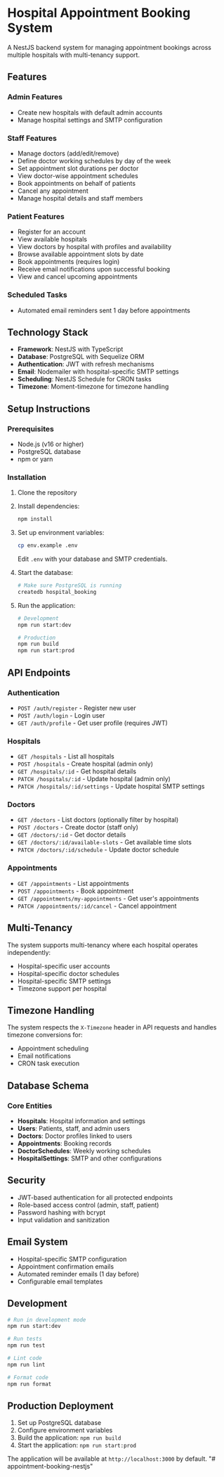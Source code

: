 # Hospital Appointment Booking System

A NestJS backend system for managing appointment bookings across multiple hospitals with multi-tenancy support.

## Features

### Admin Features
- Create new hospitals with default admin accounts
- Manage hospital settings and SMTP configuration

### Staff Features
- Manage doctors (add/edit/remove)
- Define doctor working schedules by day of the week
- Set appointment slot durations per doctor
- View doctor-wise appointment schedules
- Book appointments on behalf of patients
- Cancel any appointment
- Manage hospital details and staff members

### Patient Features
- Register for an account
- View available hospitals
- View doctors by hospital with profiles and availability
- Browse available appointment slots by date
- Book appointments (requires login)
- Receive email notifications upon successful booking
- View and cancel upcoming appointments

### Scheduled Tasks
- Automated email reminders sent 1 day before appointments

## Technology Stack

- **Framework**: NestJS with TypeScript
- **Database**: PostgreSQL with Sequelize ORM
- **Authentication**: JWT with refresh mechanisms
- **Email**: Nodemailer with hospital-specific SMTP settings
- **Scheduling**: NestJS Schedule for CRON tasks
- **Timezone**: Moment-timezone for timezone handling

## Setup Instructions

### Prerequisites
- Node.js (v16 or higher)
- PostgreSQL database
- npm or yarn

### Installation

1. Clone the repository
2. Install dependencies:
   ```bash
   npm install
   ```

3. Set up environment variables:
   ```bash
   cp env.example .env
   ```
   Edit `.env` with your database and SMTP credentials.

4. Start the database:
   ```bash
   # Make sure PostgreSQL is running
   createdb hospital_booking
   ```

5. Run the application:
   ```bash
   # Development
   npm run start:dev
   
   # Production
   npm run build
   npm run start:prod
   ```

## API Endpoints

### Authentication
- `POST /auth/register` - Register new user
- `POST /auth/login` - Login user
- `GET /auth/profile` - Get user profile (requires JWT)

### Hospitals
- `GET /hospitals` - List all hospitals
- `POST /hospitals` - Create hospital (admin only)
- `GET /hospitals/:id` - Get hospital details
- `PATCH /hospitals/:id` - Update hospital (admin only)
- `PATCH /hospitals/:id/settings` - Update hospital SMTP settings

### Doctors
- `GET /doctors` - List doctors (optionally filter by hospital)
- `POST /doctors` - Create doctor (staff only)
- `GET /doctors/:id` - Get doctor details
- `GET /doctors/:id/available-slots` - Get available time slots
- `PATCH /doctors/:id/schedule` - Update doctor schedule

### Appointments
- `GET /appointments` - List appointments
- `POST /appointments` - Book appointment
- `GET /appointments/my-appointments` - Get user's appointments
- `PATCH /appointments/:id/cancel` - Cancel appointment

## Multi-Tenancy

The system supports multi-tenancy where each hospital operates independently:
- Hospital-specific user accounts
- Hospital-specific doctor schedules
- Hospital-specific SMTP settings
- Timezone support per hospital

## Timezone Handling

The system respects the `X-Timezone` header in API requests and handles timezone conversions for:
- Appointment scheduling
- Email notifications
- CRON task execution

## Database Schema

### Core Entities
- **Hospitals**: Hospital information and settings
- **Users**: Patients, staff, and admin users
- **Doctors**: Doctor profiles linked to users
- **Appointments**: Booking records
- **DoctorSchedules**: Weekly working schedules
- **HospitalSettings**: SMTP and other configurations

## Security

- JWT-based authentication for all protected endpoints
- Role-based access control (admin, staff, patient)
- Password hashing with bcrypt
- Input validation and sanitization

## Email System

- Hospital-specific SMTP configuration
- Appointment confirmation emails
- Automated reminder emails (1 day before)
- Configurable email templates

## Development

```bash
# Run in development mode
npm run start:dev

# Run tests
npm run test

# Lint code
npm run lint

# Format code
npm run format
```

## Production Deployment

1. Set up PostgreSQL database
2. Configure environment variables
3. Build the application: `npm run build`
4. Start the application: `npm run start:prod`

The application will be available at `http://localhost:3000` by default.
"# appointment-booking-nestjs" 
